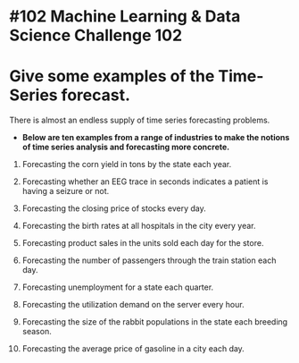 # #102 Machine Learning & Data Science Challenge 102

# Give some examples of the Time-Series forecast.

There is almost an endless supply of time series forecasting problems.

* **Below are ten examples from a range of industries to make the notions of time series analysis and forecasting more concrete.**
    

1. Forecasting the corn yield in tons by the state each year.
    
2. Forecasting whether an EEG trace in seconds indicates a patient is having a seizure or not.
    
3. Forecasting the closing price of stocks every day.
    
4. Forecasting the birth rates at all hospitals in the city every year.
    
5. Forecasting product sales in the units sold each day for the store.
    
6. Forecasting the number of passengers through the train station each day.
    
7. Forecasting unemployment for a state each quarter.
    
8. Forecasting the utilization demand on the server every hour.
    
9. Forecasting the size of the rabbit populations in the state each breeding season.
    
10. Forecasting the average price of gasoline in a city each day.